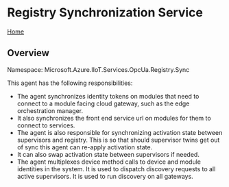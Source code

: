 # Registry Synchronization Service

[Home](readme.md)

## Overview

Namespace: Microsoft.Azure.IIoT.Services.OpcUa.Registry.Sync

This agent has the following responsibilities:

* The agent synchronizes identity tokens on modules that need to connect to a module facing cloud gateway, such as the edge orchestration manager.
* It also synchronizes the front end service url on modules for them to connect to services.
* The agent is also responsible for synchronizing activation state between supervisors and registry.   This is so that should supervisor twins get out of sync this agent can re-apply activation state.   
* It can also swap activation state between supervisors if needed.
* The agent multiplexes device method calls to device and module identities in the system.  It is used to dispatch discovery requests to all active supervisors.  It is used to run discovery on all gateways.
